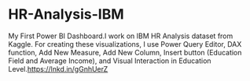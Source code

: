 # HR-Analysis-IBM
My First Power BI Dashboard.I work on IBM HR Analysis dataset from Kaggle. For creating these visualizations, I use Power Query Editor, DAX function, Add New Measure, Add New Column, Insert button (Education Field and Average Income), and Visual Interaction in Education Level.https://lnkd.in/gGnhUerZ
